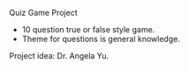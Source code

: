 Quiz Game Project

- 10 question true or false style game.
- Theme for questions is general knowledge.

Project idea: Dr. Angela Yu.
